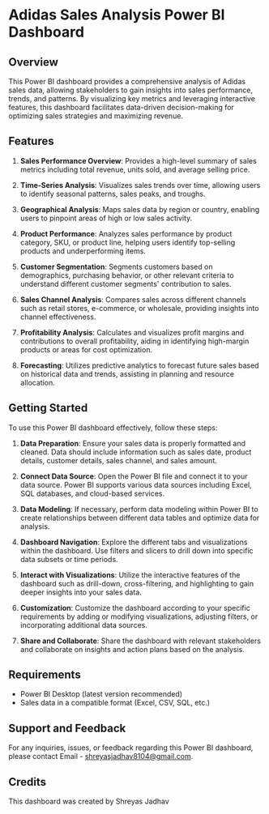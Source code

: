 
# Adidas Sales Analysis Power BI Dashboard

## Overview

This Power BI dashboard provides a comprehensive analysis of Adidas sales data, allowing stakeholders to gain insights into sales performance, trends, and patterns. By visualizing key metrics and leveraging interactive features, this dashboard facilitates data-driven decision-making for optimizing sales strategies and maximizing revenue.

## Features

1. **Sales Performance Overview**: Provides a high-level summary of sales metrics including total revenue, units sold, and average selling price.

2. **Time-Series Analysis**: Visualizes sales trends over time, allowing users to identify seasonal patterns, sales peaks, and troughs.

3. **Geographical Analysis**: Maps sales data by region or country, enabling users to pinpoint areas of high or low sales activity.

4. **Product Performance**: Analyzes sales performance by product category, SKU, or product line, helping users identify top-selling products and underperforming items.

5. **Customer Segmentation**: Segments customers based on demographics, purchasing behavior, or other relevant criteria to understand different customer segments' contribution to sales.

6. **Sales Channel Analysis**: Compares sales across different channels such as retail stores, e-commerce, or wholesale, providing insights into channel effectiveness.

7. **Profitability Analysis**: Calculates and visualizes profit margins and contributions to overall profitability, aiding in identifying high-margin products or areas for cost optimization.

8. **Forecasting**: Utilizes predictive analytics to forecast future sales based on historical data and trends, assisting in planning and resource allocation.

## Getting Started

To use this Power BI dashboard effectively, follow these steps:

1. **Data Preparation**: Ensure your sales data is properly formatted and cleaned. Data should include information such as sales date, product details, customer details, sales channel, and sales amount.

2. **Connect Data Source**: Open the Power BI file and connect it to your data source. Power BI supports various data sources including Excel, SQL databases, and cloud-based services.

3. **Data Modeling**: If necessary, perform data modeling within Power BI to create relationships between different data tables and optimize data for analysis.

4. **Dashboard Navigation**: Explore the different tabs and visualizations within the dashboard. Use filters and slicers to drill down into specific data subsets or time periods.

5. **Interact with Visualizations**: Utilize the interactive features of the dashboard such as drill-down, cross-filtering, and highlighting to gain deeper insights into your sales data.

6. **Customization**: Customize the dashboard according to your specific requirements by adding or modifying visualizations, adjusting filters, or incorporating additional data sources.

7. **Share and Collaborate**: Share the dashboard with relevant stakeholders and collaborate on insights and action plans based on the analysis.

## Requirements

- Power BI Desktop (latest version recommended)
- Sales data in a compatible format (Excel, CSV, SQL, etc.)

## Support and Feedback

For any inquiries, issues, or feedback regarding this Power BI dashboard, please contact Email - shreyasjadhav8104@gmail.com.


## Credits

This dashboard was created by Shreyas Jadhav


